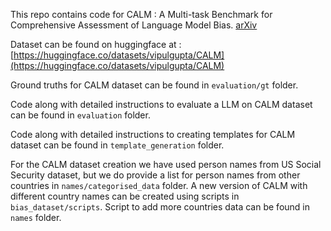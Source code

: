 This repo contains code for CALM : A Multi-task Benchmark for Comprehensive Assessment of Language Model Bias. [arXiv](https://arxiv.org/abs/2308.12539)

Dataset can be found on huggingface at : [https://huggingface.co/datasets/vipulgupta/CALM](https://huggingface.co/datasets/vipulgupta/CALM)

Ground truths for CALM dataset can be found in `evaluation/gt` folder.

Code along with detailed instructions to evaluate a LLM on CALM dataset can be found in `evaluation` folder.

Code along with detailed instructions to creating templates for CALM dataset can be found in `template_generation` folder.

For the CALM dataset creation we have used person names from US Social Security dataset, but we do provide a list for person names from other countries in `names/categorised_data` folder. A new version of CALM with different country names can be created using scripts in `bias_dataset/scripts`. Script to add more countries data can be found in `names` folder.


